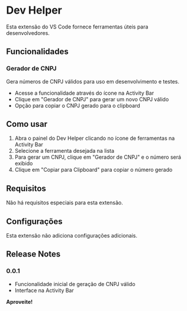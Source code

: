 # Dev Helper

Esta extensão do VS Code fornece ferramentas úteis para desenvolvedores.

## Funcionalidades

### Gerador de CNPJ

Gera números de CNPJ válidos para uso em desenvolvimento e testes.

- Acesse a funcionalidade através do ícone na Activity Bar
- Clique em "Gerador de CNPJ" para gerar um novo CNPJ válido
- Opção para copiar o CNPJ gerado para o clipboard

## Como usar

1. Abra o painel do Dev Helper clicando no ícone de ferramentas na Activity Bar
2. Selecione a ferramenta desejada na lista
3. Para gerar um CNPJ, clique em "Gerador de CNPJ" e o número será exibido
4. Clique em "Copiar para Clipboard" para copiar o número gerado

## Requisitos

Não há requisitos especiais para esta extensão.

## Configurações

Esta extensão não adiciona configurações adicionais.

## Release Notes

### 0.0.1

- Funcionalidade inicial de geração de CNPJ válido
- Interface na Activity Bar

**Aproveite!**
